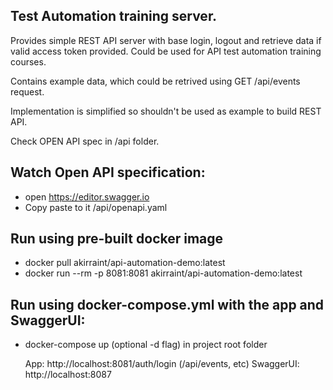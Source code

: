 ## Test Automation training server.

Provides simple REST API server with base login, logout and retrieve data if valid access token provided.
Could be used for API test automation training courses.

Contains example data, which could be retrived using GET /api/events request.

Implementation is simplified so shouldn't be used as example to build REST API.

Check OPEN API spec in /api folder.

## Watch Open API specification: 

- open https://editor.swagger.io
- Copy paste to it /api/openapi.yaml

## Run using pre-built docker image

- docker pull akirraint/api-automation-demo:latest
- docker run --rm -p 8081:8081 akirraint/api-automation-demo:latest

## Run using docker-compose.yml with the app and SwaggerUI:

- docker-compose up (optional -d flag) in project root folder

  App: http://localhost:8081/auth/login (/api/events, etc)
  SwaggerUI: http://localhost:8087
